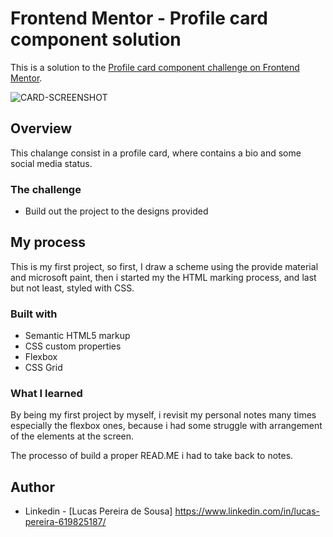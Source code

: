 # Frontend Mentor - Profile card component solution

This is a solution to the [Profile card component challenge on Frontend Mentor](https://www.frontendmentor.io/challenges/profile-card-component-cfArpWshJ).

![CARD-SCREENSHOT](https://user-images.githubusercontent.com/115659343/213038864-f366c4d6-9266-49b4-aaf7-def90d0b516c.png)


## Overview

This chalange consist in a profile card, where contains a bio and some social media status.

### The challenge

- Build out the project to the designs provided

## My process

This is my first project, so first, I draw a scheme using the provide material and microsoft paint, then i started my the HTML marking process, and last but not least, styled with CSS.

### Built with

- Semantic HTML5 markup
- CSS custom properties
- Flexbox
- CSS Grid

### What I learned

By being my first project by myself, i revisit my personal notes many times especially the flexbox ones, because i had some struggle with arrangement of the elements at the screen.

The processo of build a proper READ.ME i had to take back to notes.

## Author

- Linkedin - [Lucas Pereira de Sousa] https://www.linkedin.com/in/lucas-pereira-619825187/
